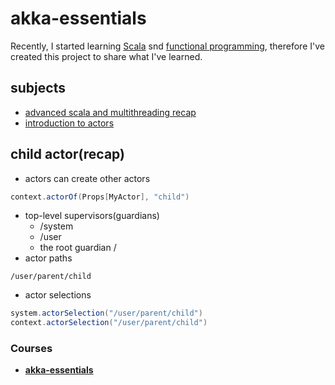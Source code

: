# akka-essentials

Recently, I started learning [Scala][1] snd [functional programming][3], 
therefore I've created this project to share what I've learned.


## subjects

 - [advanced scala and multithreading recap][4]
 - [introduction to actors][5]


## child actor(recap)

 - actors can create other actors
 ```scala
 context.actorOf(Props[MyActor], "child")
 ```
 - top-level supervisors(guardians)
    - /system
    - /user
    - the root guardian / 
 - actor paths
 ```
 /user/parent/child
 ```
 - actor selections
 ```scala
 system.actorSelection("/user/parent/child")
 context.actorSelection("/user/parent/child")
 ```


### Courses

 - [**akka-essentials**][3]



[1]: https://www.scala-lang.org/
[2]: https://en.wikipedia.org/wiki/Functional_programming
[3]: https://www.udemy.com/course/rock-the-jvm-scala-for-beginners/learn/lecture/7660552#overview
[4]: https://github.com/mohammadmasoumi/akka-essentials/tree/main/src/main/scala/part1recap
[5]: https://github.com/mohammadmasoumi/akka-essentials/tree/main/src/main/scala/part2actors